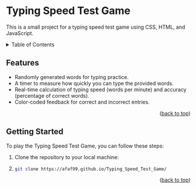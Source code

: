 # Typing Speed Test Game

This is a small project for a typing speed test game using CSS, HTML, and JavaScript.


<a name="readme-top"></a>

<!-- TABLE OF CONTENTS -->
<details>
  <summary>Table of Contents</summary>
  <ol>
    <li><a href="#Features">Features</a></li>
    <li> <a href="#Getting-Started">Getting Started</a> </li>
  </ol>
</details>


<!-- ABOUT THE PROJECT -->
## Features

- Randomly generated words for typing practice.
- A timer to measure how quickly you can type the provided words.
- Real-time calculation of typing speed (words per minute) and accuracy (percentage of correct words).
- Color-coded feedback for correct and incorrect entries.


<p align="right">(<a href="#readme-top">back to top</a>)</p>

## Getting Started

To play the Typing Speed Test Game, you can follow these steps:

1. Clone the repository to your local machine:
2. 
   ```sh
   git clone https://afaf99.github.io/Typing_Speed_Test_Game/
   ```
<p align="right">(<a href="#readme-top">back to top</a>)</p>





